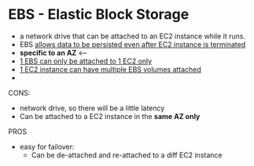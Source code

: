 
# EBS - Elastic Block Storage

- a network drive that can be attached to an EC2 instance while it runs.
- EBS <u>allows data to be persisted even after EC2 instance is terminated</u>
- **specific to an AZ**   <-- 
- <u> 1 EBS can only be attached to 1 EC2 only</u>
- <u> 1 EC2 instance can have multiple EBS volumes attached</u>
- 

CONS:
- network drive, so there will be a little latency
- Can be attached to a EC2 instance in the **same AZ only**

PROS
- easy for failover:
	- Can be de-attached and re-attached to a diff EC2 instance
